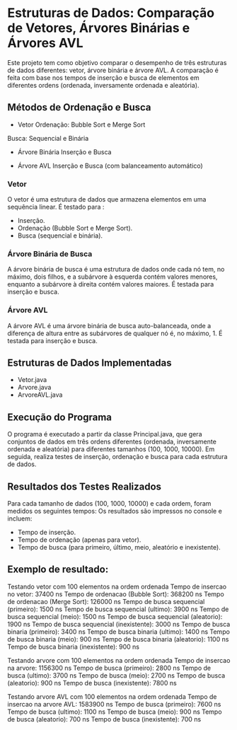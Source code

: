 
# Estruturas de Dados: Comparação de Vetores, Árvores Binárias e Árvores AVL
Este projeto tem como objetivo comparar o desempenho de três estruturas de dados diferentes: vetor, árvore binária e árvore AVL. 
A comparação é feita com base nos tempos de inserção e busca de elementos em diferentes ordens (ordenada, inversamente ordenada e aleatória).

## Métodos de Ordenação e Busca
- Vetor
Ordenação: Bubble Sort e Merge Sort

Busca: Sequencial e Binária
- Árvore Binária
Inserção e Busca

- Árvore AVL
Inserção e Busca (com balanceamento automático)



### Vetor
O vetor é uma estrutura de dados que armazena elementos em uma sequência linear. 
É testado para : 
- Inserção.
- Ordenação (Bubble Sort e Merge Sort).
- Busca (sequencial e binária).

### Árvore Binária de Busca
A árvore binária de busca é uma estrutura de dados onde cada nó tem, no máximo, dois filhos, e a subárvore à esquerda contém valores menores,
enquanto a subárvore à direita contém valores maiores. 
É testada para inserção e busca.

### Árvore AVL
A árvore AVL é uma árvore binária de busca auto-balanceada,
onde a diferença de altura entre as subárvores de qualquer nó é, no máximo, 1. 
É testada para inserção e busca.



## Estruturas de Dados Implementadas
- Vetor.java
- Arvore.java
- ArvoreAVL.java



## Execução do Programa
O programa é executado a partir da classe Principal.java, que gera conjuntos de dados em três ordens diferentes 
(ordenada, inversamente ordenada e aleatória) para diferentes tamanhos (100, 1000, 10000). 
Em seguida, realiza testes de inserção, ordenação e busca para cada estrutura de dados.



## Resultados dos Testes Realizados
Para cada tamanho de dados (100, 1000, 10000) e cada ordem, foram medidos os seguintes tempos:
Os resultados são impressos no console e incluem: 
- Tempo de inserção.
- Tempo de ordenação (apenas para vetor).
- Tempo de busca (para primeiro, último, meio, aleatório e inexistente).

## Exemplo de resultado:

Testando vetor com 100 elementos na ordem ordenada
Tempo de insercao no vetor: 37400 ns
Tempo de ordenacao (Bubble Sort): 368200 ns
Tempo de ordenacao (Merge Sort): 126000 ns
Tempo de busca sequencial (primeiro): 1500 ns
Tempo de busca sequencial (ultimo): 3900 ns
Tempo de busca sequencial (meio): 1500 ns
Tempo de busca sequencial (aleatorio): 1900 ns
Tempo de busca sequencial (inexistente): 3000 ns
Tempo de busca binaria (primeiro): 3400 ns
Tempo de busca binaria (ultimo): 1400 ns
Tempo de busca binaria (meio): 900 ns
Tempo de busca binaria (aleatorio): 1100 ns
Tempo de busca binaria (inexistente): 900 ns

Testando arvore com 100 elementos na ordem ordenada
Tempo de insercao na arvore: 1156300 ns
Tempo de busca (primeiro): 2800 ns
Tempo de busca (ultimo): 3700 ns
Tempo de busca (meio): 2700 ns
Tempo de busca (aleatorio): 900 ns
Tempo de busca (inexistente): 7800 ns

Testando arvore AVL com 100 elementos na ordem ordenada
Tempo de insercao na arvore AVL: 1583900 ns
Tempo de busca (primeiro): 7600 ns
Tempo de busca (ultimo): 1100 ns
Tempo de busca (meio): 900 ns
Tempo de busca (aleatorio): 700 ns
Tempo de busca (inexistente): 700 ns
